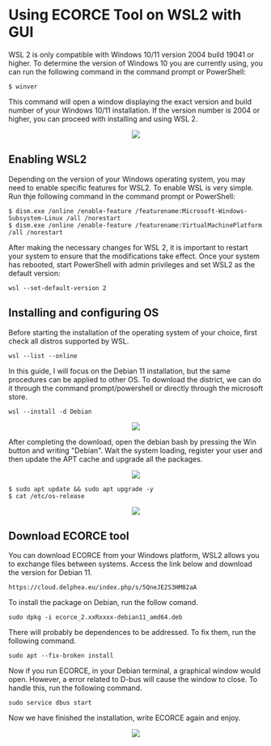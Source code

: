 # Using ECORCE Tool on WSL2 with GUI

WSL 2 is only compatible with Windows 10/11 version 2004 build 19041 or higher. To determine the version of Windows 10 you are currently using, you can run the following command in the command prompt or PowerShell:


```
$ winver 
```

This command will open a window displaying the exact version and build number of your Windows 10/11 installation. If the version number is 2004 or higher, you can proceed with installing and using WSL 2.

<p align = "center">
  <img src="https://github.com/cmarquees/Ecorce_WSL2/assets/19821658/41fa6561-01bf-40af-a1f4-0b522bd505bf"
    
</p>

## Enabling WSL2

Depending on the version of your Windows operating system, you may need to enable specific features for WSL2. To enable WSL is very simple. Run thje following command in the command prompt or PowerShell:

```
$ dism.exe /online /enable-feature /featurename:Microsoft-Windows-Subsystem-Linux /all /norestart
$ dism.exe /online /enable-feature /featurename:VirtualMachinePlatform /all /norestart
```

After making the necessary changes for WSL 2, it is important to restart your system to ensure that the modifications take effect. Once your system has rebooted, start PowerShell with admin privileges and set WSL2 as the default version:

```
wsl --set-default-version 2
```

## Installing and configuring OS

Before starting the installation of the operating system of your choice, first check all distros supported by WSL.

```
wsl --list --online
```

In this guide, I will focus on the Debian 11 installation, but the same procedures can be applied to other OS. To download the district, we can do it through the command prompt/powershell or directly through the microsoft store.

```
wsl --install -d Debian
```
<p align = "center">
<img src=https://github.com/cmarquees/Ecorce_WSL2/assets/19821658/48c4e66b-c00d-4fa7-86ed-f68d357140ae>
</p>

After completing the download, open the debian bash by pressing the Win button and writing "Debian". Wait the system loading, register your user and then update the APT cache and upgrade all the packages.

<p align = "center">
<img src=https://github.com/cmarquees/Ecorce_WSL2/assets/19821658/4356f57a-ed48-452d-869e-25685b54fbb2>
</p>

```
$ sudo apt update && sudo apt upgrade -y
$ cat /etc/os-release
```
<p align = "center">
<img src=https://github.com/cmarquees/Ecorce_WSL2/assets/19821658/43e548b5-ad8d-407c-a114-bbe4473aca67>
</p>

## Download ECORCE tool

You can download ECORCE from your Windows platform, WSL2 allows you to exchange files between systems. Access the link below and download the version for Debian 11.
```
https://cloud.delphea.eu/index.php/s/5QneJE2S3HM82aA
```
To install the package on Debian, run the follow comand.
```
sudo dpkg -i ecorce_2.xxRxxxx-debian11_amd64.deb
```
There will probably be dependences to be addressed. To fix them, run the following command.
```
sudo apt --fix-broken install
```
Now if you run ECORCE, in your Debian terminal, a graphical window would open. However, a error related to D-bus will cause the window to close. To handle this, run the following command.
```
sudo service dbus start
```
Now we have finished the installation, write ECORCE again and enjoy.

<p align = "center">
  <img src=https://github.com/cmarquees/Ecorce_WSL2/assets/19821658/90ffd50a-6dfd-41a5-aa63-28d9687d8a66>
</p>
